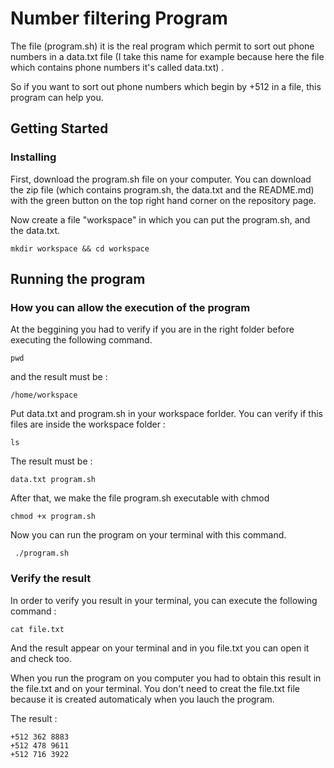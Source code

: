 # Number filtering Program
 
The file (program.sh) it is the real program which permit to sort out phone numbers in a data.txt file (I take this name for  example because here the file which contains phone numbers it's called data.txt) .

So if you want to sort out phone numbers which begin by +512 in a file, this program can help you.

## Getting Started

### Installing

First, download the program.sh file on your computer. You can download the zip file (which contains program.sh, the data.txt and the README.md) with the green button on the top right hand corner on the repository page. 

Now create a file "workspace" in which you can put the program.sh, and the data.txt.
```
mkdir workspace && cd workspace
```
## Running the program
### How you can allow the execution of the program

At the beggining you had to verify if you are in the right folder before executing the following command. 

```
pwd
```
and the result must be :

```
/home/workspace
```
Put data.txt and program.sh in your workspace forlder.
You can verify if this files are inside the workspace folder :
```
ls
```
The result must be :
```
data.txt program.sh
```

After that, we make the file program.sh executable with chmod

```
chmod +x program.sh
```

Now you can run the program on your terminal with this command.

```
 ./program.sh
```
### Verify the result

In order to verify you result in your terminal, you can execute the following command :

```
cat file.txt
```
And the result appear on your terminal and in you file.txt you can open it and check too.

When you run the program on you computer you had to obtain this result in the file.txt and on your terminal.
You don't need to creat the file.txt file because it is created automaticaly when you lauch the program. 

The result :
```
+512 362 8883
+512 478 9611
+512 716 3922
```

